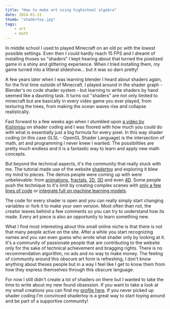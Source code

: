 ```yaml
---
title: "How to make art using highschool algebra"
date: 2024-01-21
thumb: "shadertoy.jpg"
tags:
    - art
    - math
---
```


In middle school I used to played Minecraft on an old pc with the lowest possible settings. Even then I could hardly reach 15 FPS and I dreamt of installing thoses so "shaders" I kept hearing about that turned the pixelized game in a shiny and glittering experience. When I tried installing them, my game turned into a litteral slideshow...  but it was so darn pretty!

[](minecraft_shader.png)

A few years later when I was learning blender I heard about shaders again, for the first time outside of Minecraft. I played around in the shader graph - Blender's no code shader system - but learning to write shaders by hand seemed like a daunting task. It turns out "shaders" are not only limited to minecraft but are basically in every video game you ever played, from texturing the trees, from making the ocean waves rise and collapse realistically.

Fast forward to a few weeks ago when I stumbled upon [a video by Kishimisu](https://www.youtube.com/watch?v=f4s1h2YETNY) on shader coding and I was floored with how much you could do with what is essentially just a big formula for every pixel. In this way shader coding (in this case GLSL - OpenGL Shader Language) is the intersection of math, art and programming I never knew I wanted. The possibilities are pretty much endless and it is a fantastic way to learn and apply new math concepts.  

But beyond the technical aspects, it's the community that really stuck with me. The tutorial made use of the website [shadertoy](https://www.shadertoy.com/) and exploring it blew my mind to pieces. The demos people were coming up with were unbelievable: from [animations](https://www.shadertoy.com/view/lcXSDM), [fractals](https://www.shadertoy.com/view/llXfRr), [2D](https://www.shadertoy.com/view/ssjyWc), [3D](https://www.shadertoy.com/view/XcXXzS) and even [4D](https://www.shadertoy.com/view/WtB3Wt). Some people push the technique to it's limit by creating complex scenes with [only a few lines of code](https://www.shadertoy.com/view/DlySDD) or [integrate full on machine learning models](https://www.shadertoy.com/view/msVXWD).

The code for every shader is open and you can really simply start changing variables or fork it to make your own version. Most often than not, the creator leaves behind a few comments so you can try to understand how its made. Every art piece is also an opportunity to learn something new.

What I find most interesting about this small online niche is that there is not that many people active on the site. After a while you start recognizing names and you van even guess who wrote what shader only by looking at it. It's a community of passionate people that are contributing to the website only for the sake of technical achievement and bragging rights. There is no recommendation algorithm, no ads and no way to make money. The feeling of community around this obscure art form is refreshing, I don't know anything about theses people but in a way I feel like I get to know them from how they express themselves through this obscure language.

For now I still didn't create a lot of shaders on there but I wanted to take the time to write about my new found obsession. If you want to take a look at my small creations you can find my [profile here](https://www.shadertoy.com/user/retronyme). If you never picked up shader coding I'm convinced shadertoy is a great way to start toying around and be part of a supportive community!
